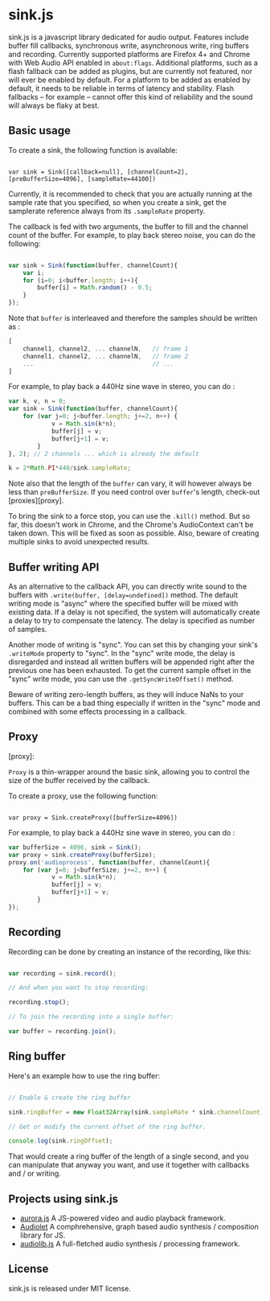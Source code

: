 sink.js
=======

sink.js is a javascript library dedicated for audio output. Features include buffer fill callbacks, synchronous write, asynchronous write, ring buffers and recording. Currently supported platforms are Firefox 4+ and Chrome with Web Audio API enabled in ``` about:flags ```. Additional platforms, such as a flash fallback can be added as plugins, but are currently not featured, nor will ever be enabled by default. For a platform to be added as enabled by default, it needs to be reliable in terms of latency and stability. Flash fallbacks – for example – cannot offer this kind of reliability and the sound will always be flaky at best.

Basic usage
-------------

To create a sink, the following function is available:

```

var sink = Sink([callback=null], [channelCount=2], [preBufferSize=4096], [sampleRate=44100])

```

Currently, it is recommended to check that you are actually running at the sample rate that you specified, so when you create a sink, get the samplerate reference always from its ``` .sampleRate ``` property.

The callback is fed with two arguments, the buffer to fill and the channel count of the buffer. For example, to play back stereo noise, you can do the following:

```javascript

var sink = Sink(function(buffer, channelCount){
	var i;
	for (i=0; i<buffer.length; i++){
		buffer[i] = Math.random() - 0.5;
	}
});

```

Note that `buffer` is interleaved and therefore the samples should be written as :

```javascript 
[
    channel1, channel2, ... channelN,	// frame 1
    channel1, channel2, ... channelN,	// frame 2
    ...	                                // ...
]
``` 

For example, to play back a 440Hz sine wave in stereo, you can do :

```javascript
var k, v, n = 0;
var sink = Sink(function(buffer, channelCount){
	for (var j=0; j<buffer.length; j+=2, n++) {
        	v = Math.sin(k*n);
        	buffer[j] = v;
        	buffer[j+1] = v;
    	}
}, 2); // 2 channels ... which is already the default

k = 2*Math.PI*440/sink.sampleRate;
```

Note also that the length of the `buffer` can vary, it will however always be less than `preBufferSize`. If you need control over `buffer`'s length, check-out [proxies][proxy]. 

To bring the sink to a force stop, you can use the ``` .kill() ``` method. But so far, this doesn't work in Chrome, and the Chrome's AudioContext can't be taken down. This will be fixed as soon as possible. Also, beware of creating multiple sinks to avoid unexpected results.

Buffer writing API
-------------------

As an alternative to the callback API, you can directly write sound to the buffers with ``` .write(buffer, [delay=undefined]) ``` method. The default writing mode is "async" where the specified buffer will be mixed with existing data. If a delay is not specified, the system will automatically create a delay to try to compensate the latency. The delay is specified as number of samples.

Another mode of writing is "sync". You can set this by changing your sink's ``` .writeMode ``` property to "sync". In the "sync" write mode, the delay is disregarded and instead all written buffers will be appended right after the previous one has been exhausted. To get the current sample offset in the "sync" write mode, you can use the ``` .getSyncWriteOffset() ``` method.

Beware of writing zero-length buffers, as they will induce NaNs to your buffers. This can be a bad thing especially if written in the "sync" mode and combined with some effects processing in a callback.

Proxy
------

[proxy]:

`Proxy` is a thin-wrapper around the basic sink, allowing you to control the size of the buffer received by the callback.

To create a proxy, use the following function:

```

var proxy = Sink.createProxy([bufferSize=4096])

```

For example, to play back a 440Hz sine wave in stereo, you can do :

```javascript
var bufferSize = 4096, sink = Sink();
var proxy = sink.createProxy(bufferSize);
proxy.on('audioprocess', function(buffer, channelCount){
	for (var j=0; j<bufferSize; j+=2, n++) {
        	v = Math.sin(k*n);
        	buffer[j] = v;
        	buffer[j+1] = v;
    	}
});
```

Recording
-----------

Recording can be done by creating an instance of the recording, like this:

```javascript

var recording = sink.record();

// And when you want to stop recording:

recording.stop();

// To join the recording into a single buffer:

var buffer = recording.join();

```

Ring buffer
-------------

Here's an example how to use the ring buffer:

```javascript

// Enable & create the ring buffer

sink.ringBuffer = new Float32Array(sink.sampleRate * sink.channelCount);

// Get or modify the current offset of the ring buffer.

console.log(sink.ringOffset);

```

That would create a ring buffer of the length of a single second, and you can manipulate that anyway you want, and use it together with callbacks and / or writing.

Projects using sink.js
----------------------

* [aurora.js](https://github.com/jensnockert/aurora.js) A JS-powered video and audio playback framework.
* [Audiolet](https://github.com/oampo/Audiolet) A comphrehensive, graph based audio synthesis / composition library for JS.
* [audiolib.js](https://github.com/jussi-kalliokoski/audiolib.js) A full-fletched audio synthesis / processing framework.

License
-------

sink.js is released under MIT license.
